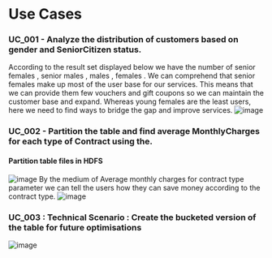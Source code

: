 # Use Cases
### UC_001 - Analyze the distribution of customers based on gender and SeniorCitizen status.
  According to the result set displayed below we have the number of senior females , senior males , males , females . We can comprehend that senior females make up most of the user base for our services. This means that we can provide them few vouchers and gift coupons so we can maintain the customer base and expand. 
  Whereas young females are the least users, here we need to find ways to bridge the gap and improve services.
![image](https://github.com/user-attachments/assets/d98a4e73-b8d6-4b38-9fbf-4e1d5f15af93)

### UC_002 - Partition the table and find average MonthlyCharges for each type of Contract using the.
#### Partition table files in HDFS
  ![image](https://github.com/user-attachments/assets/b352d997-231a-4abb-93cd-68473aff1d27)
By the medium of Average monthly charges for contract type parameter we can tell the users how they can save money according to the contract type. 
  ![image](https://github.com/user-attachments/assets/691340de-1e4e-44c1-b78c-2a2038d590ee)

### UC_003 : Technical Scenario : Create the bucketed version of the table for future optimisations
  ![image](https://github.com/user-attachments/assets/223fdcb5-c93e-4951-b81d-50292ccd17b7)


  

